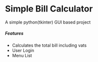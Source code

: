 # Simple Bill Calculator
A simple python(tkinter) GUI based project
##### Features
  - Calculates the total bill including vats
  - User Login
  - Menu List

